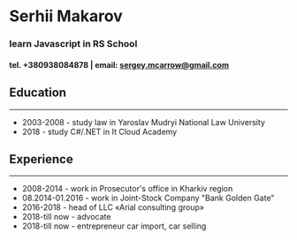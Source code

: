 # Serhii Makarov

### learn Javascript in RS School

#### tel. +380938084878 | email: sergey.mcarrow@gmail.com

## **Education**

---

- 2003-2008 - study law in Yaroslav Mudryi National Law University
- 2018 - study C#/.NET in It Cloud Academy

## **Experience**

---

- 2008-2014 - work in Prosecutor's office in Kharkiv region
- 08.2014-01.2016 - work in Joint-Stock Company "Bank Golden Gate"
- 2016-2018 - head of LLC «Arial consulting group»
- 2018-till now - advocate
- 2018-till now - entrepreneur car import, car selling
